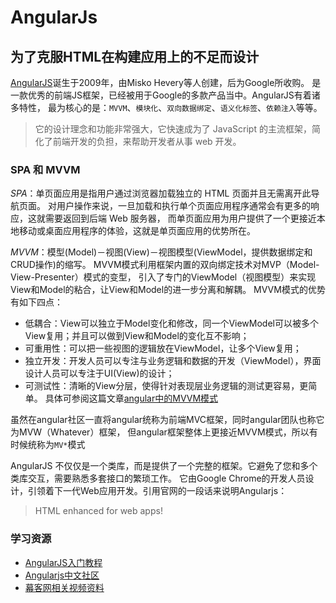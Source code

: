 # AngularJs
## 为了克服HTML在构建应用上的不足而设计

[AngularJS](https://angularjs.org/)诞生于2009年，由Misko Hevery等人创建，后为Google所收购。
是一款优秀的前端JS框架，已经被用于Google的多款产品当中。AngularJS有着诸多特性，
最为核心的是：`MVVM`、`模块化`、`双向数据绑定`、`语义化标签`、`依赖注入`等等。

> 它的设计理念和功能非常强大，它快速成为了 JavaScript 的主流框架，简化了前端开发的负担，来帮助开发者从事 web 开发。

### SPA 和 MVVM
*SPA*：单页面应用是指用户通过浏览器加载独立的 HTML 页面并且无需离开此导航页面。
对用户操作来说，一旦加载和执行单个页面应用程序通常会有更多的响应，这就需要返回到后端 Web 服务器，
而单页面应用为用户提供了一个更接近本地移动或桌面应用程序的体验，这就是单页面应用的优势所在。

*MVVM*：模型(Model)－视图(View)－视图模型(ViewModel，提供数据绑定和CRUD操作)的缩写。
MVVM模式利用框架内置的双向绑定技术对MVP（Model-View-Presenter）模式的变型，
引入了专门的ViewModel（视图模型）来实现View和Model的粘合，让View和Model的进一步分离和解耦。
MVVM模式的优势有如下四点：
- 低耦合：View可以独立于Model变化和修改，同一个ViewModel可以被多个View复用；并且可以做到View和Model的变化互不影响；
- 可重用性：可以把一些视图的逻辑放在ViewModel，让多个View复用；
- 独立开发：开发人员可以专注与业务逻辑和数据的开发（ViewModel），界面设计人员可以专注于UI(View)的设计；
- 可测试性：清晰的View分层，使得针对表现层业务逻辑的测试更容易，更简单。
具体可参阅这篇文章[angular中的MVVM模式](http://www.cnblogs.com/whitewolf/p/4581254.html)

虽然在angular社区一直将angular统称为前端MVC框架，同时angular团队也称它为MVW（Whatever）框架，
但angular框架整体上更接近MVVM模式，所以有时候统称为`MV*`模式

AngularJS 不仅仅是一个类库，而是提供了一个完整的框架。它避免了您和多个类库交互，需要熟悉多套接口的繁琐工作。
它由Google Chrome的开发人员设计，引领着下一代Web应用开发。引用官网的一段话来说明Angularjs：

> HTML enhanced for web apps!

### 学习资源
- [AngularJS入门教程](http://www.ituring.com.cn/article/13471)
- [Angularjs中文社区](http://www.angularjs.cn/)
- [幕客网相关视频资料](http://www.imooc.com/index/search?words=angular)
